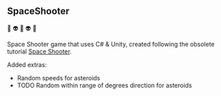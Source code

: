 ## SpaceShooter

:space_invader: :alien: :space_invader: :alien: :space_invader:

Space Shooter game that uses C# &amp; Unity, created following the obsolete tutorial <a href="https://unity3d.com/learn/tutorials/s/space-shooter-tutorial">Space Shooter</a>.

Added extras:
- Random speeds for asteroids
- TODO Random within range of degrees direction for asteroids


